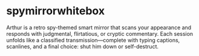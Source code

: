 # spymirrorwhitebox
Arthur is a retro spy-themed smart mirror that scans your appearance and responds with judgmental, flirtatious, or cryptic commentary. Each session unfolds like a classified transmission—complete with typing captions, scanlines, and a final choice: shut him down or self-destruct. 
